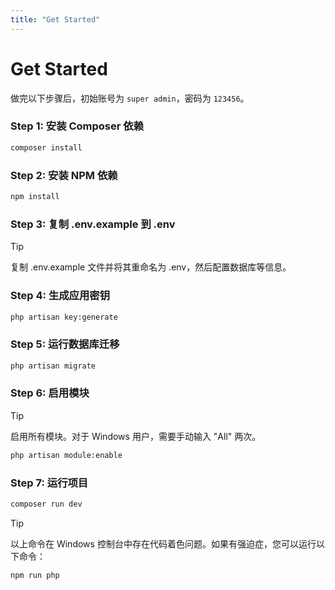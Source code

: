 ```yaml
---
title: "Get Started"
---
```


# Get Started
做完以下步骤后，初始账号为 `super admin`，密码为 `123456`。

### Step 1: 安装 Composer 依赖
```bash
composer install
```

### Step 2: 安装 NPM 依赖
```bash
npm install
```
### Step 3: 复制 .env.example 到 .env
> [!TIP]
> 复制 .env.example 文件并将其重命名为 .env，然后配置数据库等信息。

### Step 4: 生成应用密钥
```bash
php artisan key:generate
```
### Step 5: 运行数据库迁移
```bash
php artisan migrate
```
### Step 6: 启用模块
> [!TIP]
> 启用所有模块。对于 Windows 用户，需要手动输入 "All" 两次。

```bash
php artisan module:enable
```

### Step 7: 运行项目
```bash
composer run dev
```
> [!TIP]
> 以上命令在 Windows 控制台中存在代码着色问题。如果有强迫症，您可以运行以下命令：
```bash
npm run php
```
